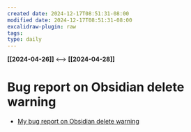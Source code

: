 ```yaml
---
created date: 2024-12-17T08:51:31-08:00
modified date: 2024-12-17T08:51:31-08:00
excalidraw-plugin: raw
tags: 
type: daily
---
```

**[[2024-04-26]]**  <-->  **[[2024-04-28]]**

# Bug report on Obsidian delete warning
- [My bug report on Obsidian delete warning](https://forum.obsidian.md/t/delete-warns-about-backlinks-but-backlink-pane-shows-none/80973)


